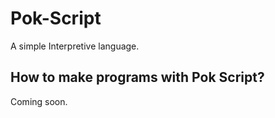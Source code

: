# Pok-Script
A simple Interpretive language.

## How to make programs with Pok Script?
Coming soon.

